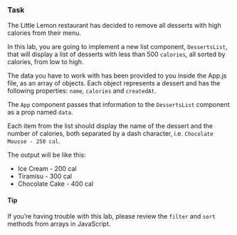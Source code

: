 ### Task

The Little Lemon restaurant has decided to remove all desserts with high calories from their menu.

In this lab, you are going to implement a new list component, `DessertsList`, that will display a list of desserts with less than 500 `calories`, all sorted by calories, from low to high.

The data you have to work with has been provided to you inside the App.js file, as an array of objects. Each object represents a dessert and has the following properties: `name`, `calories` and `createdAt`.

The `App` component passes that information to the `DessertsList` component as a prop named `data`.

Each item from the list should display the name of the dessert and the number of calories, both separated by a dash character, i.e. `Chocolate Mousse - 250 cal`.

The output will be like this:

- Ice Cream - 200 cal
- Tiramisu - 300 cal
- Chocolate Cake - 400 cal

#### Tip

If you’re having trouble with this lab, please review the `filter` and `sort` methods from arrays in JavaScript.

